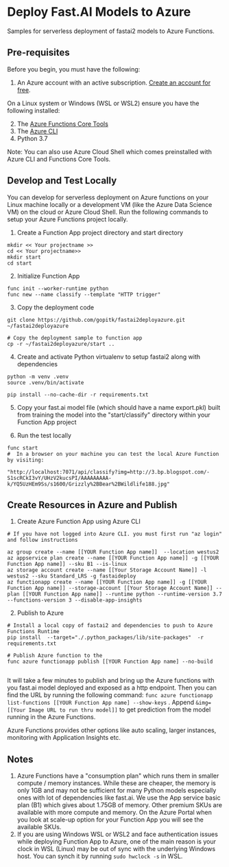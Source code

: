 # Deploy Fast.AI Models to Azure

Samples for serverless deployment of fastai2 models to Azure Functions. 

## Pre-requisites

Before you begin, you must have the following:

1. An Azure account with an active subscription. [Create an account for free](https://azure.microsoft.com/free).

On a Linux system or Windows (WSL or WSL2) ensure you have the following installed:

2. The [Azure Functions Core Tools](https://docs.microsoft.com/en-us/azure/azure-functions/functions-run-local#v2)
3. The [Azure CLI](https://docs.microsoft.com/en-us/cli/azure/install-azure-cli) 
4. Python 3.7

Note: You can also use Azure Cloud Shell which comes preinstalled with Azure CLI and Functions Core Tools. 

## Develop and Test Locally

You can develop for serverless deployment on Azure functions on your Linux machine locally or a development VM (like the Azure Data Science VM) on the cloud or Azure Cloud Shell. Run the following commands to setup your Azure Functions project locally.

1. Create a Function App project directory and start directory

```
mkdir << Your projectname >>
cd << Your projectname>>
mkdir start
cd start
```

2. Initialize Function App

```
func init --worker-runtime python
func new --name classify --template "HTTP trigger"
```

3. Copy the deployment code 
```
git clone https://github.com/gopitk/fastai2deployazure.git ~/fastai2deployazure

# Copy the deployment sample to function app
cp -r ~/fastai2deployazure/start ..

```

4. Create and activate Python virtualenv to setup fastai2 along with dependencies

```
python -m venv .venv
source .venv/bin/activate

pip install --no-cache-dir -r requirements.txt  
```

5. Copy your fast.ai model file (which should have a name export.pkl)  built from training the model  into  the "start/classify" directory within your Function App project

6. Run the test locally

```
func start
#  In a browser on your machine you can test the local Azure Function by visiting: 

"http://localhost:7071/api/classify?img=http://3.bp.blogspot.com/-S1scRCkI3vY/UHzV2kucsPI/AAAAAAAAA-k/YQ5UzHEm9Ss/s1600/Grizzly%2BBear%2BWildlife188.jpg"

```
## Create Resources in Azure and Publish

1. Create Azure Function App using Azure CLI

```
# If you have not logged into Azure CLI. you must first run "az login" and follow instructions

az group create --name [[YOUR Function App name]]  --location westus2
az appservice plan create --name [[YOUR Function App name]] -g [[YOUR Function App name]] --sku B1 --is-linux
az storage account create --name [[Your Storage Account Name]] -l westus2 --sku Standard_LRS -g fastaideploy
az functionapp create --name [[YOUR Function App name]] -g [[YOUR Function App name]] --storage-account [[Your Storage Account Name]] --plan [[YOUR Function App name]] --runtime python --runtime-version 3.7 --functions-version 3 --disable-app-insights 
```
2. Publish to Azure

```
# Install a local copy of fastai2 and dependencies to push to Azure Functions Runtime
pip install  --target="./.python_packages/lib/site-packages"  -r requirements.txt

# Publish Azure function to the 
func azure functionapp publish [[YOUR Function App name] --no-build


```

It will take a few minutes to publish and bring up the Azure functions with you fast.ai model deployed and exposed as a http endpoint.  Then you can find the URL by running the following command:  ```func azure functionapp list-functions [[YOUR Function App name] --show-keys``` . Append ```&img=[[Your Image URL to run thru model]]``` to get prediction from the model running in the Azure Functions. 

Azure Functions provides other options like auto scaling, larger instances, monitoring with Application Insights etc. 

## Notes

1. Azure Functions have a "consumption plan" which runs them in smaller compute / memory instances. While these are cheaper, the memory is only 1GB and may not be sufficient for many Python models especially ones with lot of dependencies like fast.ai. We use the App service basic plan (B1) which gives about 1.75GB of memory. Other premium SKUs are available with more compute and memory. On the Azure Portal when you look at scale-up option for your Function App you will see the available SKUs. 
2. If you are using Windows WSL or WSL2 and face authentication issues while deploying Function App to Azure, one of the main reason is your clock in WSL (Linux) may be out of sync with the underlying Windows host. You can synch it by running ```sudo hwclock -s``` in WSL. 

